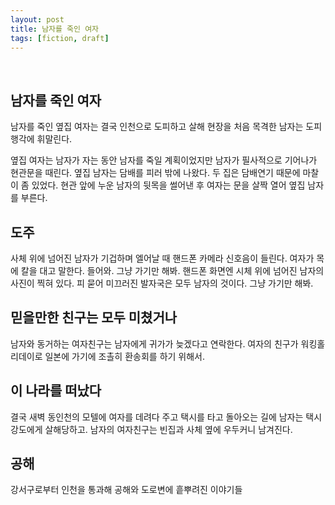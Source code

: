 ```yaml
---
layout: post
title: 남자를 죽인 여자
tags: [fiction, draft]
---
```

​
## 남자를 죽인 여자
남자를 죽인 옆집 여자는 결국 인천으로 도피하고 살해 현장을 처음 목격한 남자는 도피행각에 휘말린다.

옆집 여자는 남자가 자는 동안 남자를 죽일 계획이었지만 남자가 필사적으로 기어나가 현관문을 때린다. 옆집 남자는 담배를 피러 밖에 나왔다. 두 집은 담배연기 때문에 마찰이 좀 있었다. 현관 앞에 누운 남자의 뒷목을 썰어낸 후 여자는 문을 살짝 열어 옆집 남자를 부른다.

## 도주

사체 위에 넘어진 남자가 기겁하며 엘어날 때 핸드폰 카메라 신호음이 들린다. 여자가 목에 칼을 대고 말한다. 들어와. 그냥 가기만 해봐. 핸드폰 화면엔 시체 위에 넘어진 남자의 사진이 찍혀 있다. 피 묻어 미끄러진 발자국은 모두 남자의 것이다. 그냥 가기만 해봐.

## 믿을만한 친구는 모두 미쳤거나

남자와 동거하는 여자친구는 남자에게 귀가가 늦겠다고 연락한다. 여자의 친구가 워킹홀리데이로 일본에 가기에 조촐히 환송회를 하기 위해서.

## 이 나라를 떠났다

결국 새벽 동인천의 모텔에 여자를 데려다 주고 택시를 타고 돌아오는 길에 남자는 택시강도에게 살해당하고. 남자의 여자친구는 빈집과 사체 옆에 우두커니 남겨진다.

## 공해

강서구로부터 인천을 통과해 공해와 도로변에 흩뿌려진 이야기들
